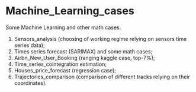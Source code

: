 # Machine_Learning_cases
Some Machine Learning and other math cases.
1. Sensors_analysis (choosing of working regime relying on sensors time series data);
2. Times series forecast (SARIMAX) and some math cases;
3. Airbn_New_User_Booking (ranging kaggle case, top-7%);
4. Time_series_cointegration estimation;
5. Houses_price_forecast (regression case);
6. Trajectories_comparison (comparison of different tracks relying on their coordinates).

